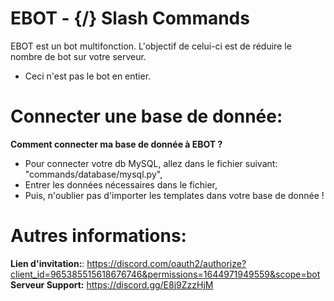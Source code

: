 # EBOT - {/} Slash Commands

EBOT est un bot multifonction. L'objectif de celui-ci est de réduire le nombre de bot sur votre serveur.
- Ceci n'est pas le bot en entier.


# Connecter une base de donnée:

__Comment connecter ma base de donnée à EBOT ?__
 - Pour connecter votre db MySQL, allez dans le fichier suivant: "commands/database/mysql.py",
 - Entrer les données nécessaires dans le fichier,
 - Puis, n'oublier pas d'importer les templates dans votre base de donnée !

# Autres informations:

__Lien d'invitation:__: https://discord.com/oauth2/authorize?client_id=965385515618676746&permissions=1644971949559&scope=bot
__Serveur Support:__ https://discord.gg/E8j9ZzzHjM
